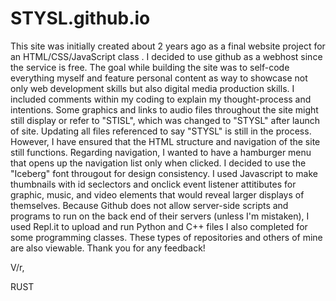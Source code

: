 # STYSL.github.io
This site was initially created about 2 years ago as a final website project for an HTML/CSS/JavaScript class .
I decided to use github as a webhost since the service is free.
The goal while building the site was to self-code everything myself and feature personal content as way to showcase
not only web development skills but also digital media production skills.
I included comments within my coding to explain my thought-process and intentions.
Some graphics and links to audio files throughout the site might still display or refer to "STISL", which was changed to "STYSL" after launch of site.
Updating all files referenced to say "STYSL" is still in the process.
However, I have ensured that the HTML structure and navigation of the site still functions.
Regarding navigation, I wanted to have a hamburger menu that opens up the navigation list only when clicked.
I decided to use the "Iceberg" font througout for design consistency.
I used Javascript to make thumbnails with id seclectors and onclick event listener attitibutes for graphic, music, and video elements
that would reveal larger displays of themselves.
Because Github does not allow server-side scripts and programs to run on the back end of their servers (unless I'm mistaken),
I used Repl.it to upload and run Python and C++ files I also completed for some programming classes.
These types of repositories and others of mine are also viewable.
Thank you for any feedback!

V/r,

RUST
